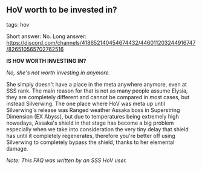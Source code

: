## HoV worth to be invested in?
tags: hov

Short answer: No.
Long answer: https://discord.com/channels/418652140454674432/446011203244916747/826510565702762516

**IS HOV WORTH INVESTING IN?**

*No, she's not worth investing in anymore.*

She simply doesn't have a place in the meta anywhere anymore, even at SSS rank. The main reason for that is not as many people assume Elysia, they are completely different and cannot be compared in most cases, but instead Silverwing. The one place where HoV was meta up until Silverwing's release was Ranged weather Assaka boss in Superstring Dimension (EX Abyss), but due to temperatures being extremely high nowadays, Assaka's shield in that stage has become a big problem especially when we take into consideration the very tiny delay that shield has until it completely regenerates, therefore you're better off using Silverwing to completely bypass the shield, thanks to her elemental damage.

*Note: This FAQ was written by an SSS HoV user.*
